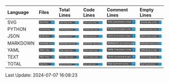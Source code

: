 | Language   | Files                                          | Total Lines                                          | Code Lines                                          | Comment Lines                                          | Empty Lines                                          |
|:-----------|:-----------------------------------------------|:-----------------------------------------------------|:----------------------------------------------------|:-------------------------------------------------------|:-----------------------------------------------------|
| SVG        | <img src="badges/SVG/SVG_files.svg">           | <img src="badges/SVG/SVG_total_lines.svg">           | <img src="badges/SVG/SVG_code_lines.svg">           | <img src="badges/SVG/SVG_comment_lines.svg">           | <img src="badges/SVG/SVG_empty_lines.svg">           |
| PYTHON     | <img src="badges/PYTHON/PYTHON_files.svg">     | <img src="badges/PYTHON/PYTHON_total_lines.svg">     | <img src="badges/PYTHON/PYTHON_code_lines.svg">     | <img src="badges/PYTHON/PYTHON_comment_lines.svg">     | <img src="badges/PYTHON/PYTHON_empty_lines.svg">     |
| JSON       | <img src="badges/JSON/JSON_files.svg">         | <img src="badges/JSON/JSON_total_lines.svg">         | <img src="badges/JSON/JSON_code_lines.svg">         | <img src="badges/JSON/JSON_comment_lines.svg">         | <img src="badges/JSON/JSON_empty_lines.svg">         |
| MARKDOWN   | <img src="badges/MARKDOWN/MARKDOWN_files.svg"> | <img src="badges/MARKDOWN/MARKDOWN_total_lines.svg"> | <img src="badges/MARKDOWN/MARKDOWN_code_lines.svg"> | <img src="badges/MARKDOWN/MARKDOWN_comment_lines.svg"> | <img src="badges/MARKDOWN/MARKDOWN_empty_lines.svg"> |
| YAML       | <img src="badges/YAML/YAML_files.svg">         | <img src="badges/YAML/YAML_total_lines.svg">         | <img src="badges/YAML/YAML_code_lines.svg">         | <img src="badges/YAML/YAML_comment_lines.svg">         | <img src="badges/YAML/YAML_empty_lines.svg">         |
| TEXT       | <img src="badges/TEXT/TEXT_files.svg">         | <img src="badges/TEXT/TEXT_total_lines.svg">         | <img src="badges/TEXT/TEXT_code_lines.svg">         | <img src="badges/TEXT/TEXT_comment_lines.svg">         | <img src="badges/TEXT/TEXT_empty_lines.svg">         |
| TOTAL      | <img src="badges/total_files.svg">             | <img src="badges/total_lines.svg">                   | <img src="badges/total_code_lines.svg">             | <img src="badges/total_comment_lines.svg">             | <img src="badges/total_empty_lines.svg">             |

Last Update: 2024-07-07 16:08:23
